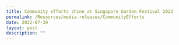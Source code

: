 ```yaml
---
title: Community efforts shine at Singapore Garden Festival 2022
permalink: /Resources/media-releases/CommunityEfforts
date: 2022-07-30
layout: post
description: ""
---
```

